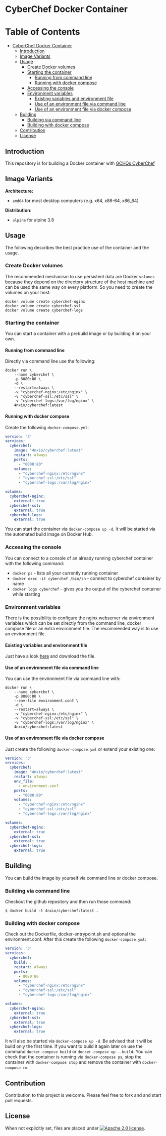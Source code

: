 # CyberChef Docker Container

Table of Contents
=================

   * [CyberChef Docker Container](#cyberchef-docker-container)
     * [Introduction](#introduction)
      * [Image Variants](#image-variants)
      * [Usage](#usage)
        * [Create Docker volumes](#create-docker-volumes)
        * [Starting the container](#starting-the-container)
          * [Running from command line](#running-from-command-line)
          * [Running with docker compose](#running-with-docker-compose)
        * [Accessing the console](#accessing-the-console)
        * [Environment variables](#environment-variables)
          * [Existing variables and environment file](#existing-variables-and-environment-file)
          * [Use of an environment file via command line](#use-of-an-environment-file-via-command-line)
          * [Use of an environment file via docker compose](#use-of-an-environment-file-via-docker-compose)
      * [Building](#building)
        * [Building via command line](#building-via-command-line)
        * [Building with docker compose](#building-with-docker-compose)
      * [Contribution](#contribution)
      * [License](#license)

## Introduction
This repository is for building a Docker container with [GCHQs CyberChef](https://github.com/gchq/CyberChef)

## Image Variants

**Architecture:**
* ``amd64`` for most desktop computers (e.g. x64, x86-64, x86_64)

**Distribution:**

* ``alpine`` for alpine 3.8

## Usage

The following describes the best practice use of the container and the usage.

### Create Docker volumes

The recommended mechanism to use persistent data are Docker ``volumes`` because they depend on the directory structure of the host machine and can be used the same way on every platform. So you need to create the volumes on your host:
```
docker volume create cyberchef-nginx
docker volume create cyberchef-ssl
docker volume create cyberchef-logs
```

### Starting the container

You can start a container with a prebuild image or by building it on your own.

#### Running from command line

Directly via command line use the following:
```SHELL
docker run \
    --name cyberchef \
    -p 8080:80 \
    -d \
    --restart=always \
    -v "cyberchef-nginx:/etc/nginx" \
    -v "cyberchef-ssl:/etc/ssl" \
    -v "cyberchef-logs:/var/log/nginx" \
    4nxio/cyberchef:latest
```

#### Running with docker compose

Create the following ``docker-compose.yml``:
```YAML
version: '3'
services:
  cyberchef:
    image: "4nxio/cyberchef:latest"
    restart: always
    ports:
      - "8080:80"
    volumes:
      - "cyberchef-nginx:/etc/nginx"
      - "cyberchef-ssl:/etc/ssl"
      - "cyberchef-logs:/var/log/nginx"

volumes:
  cyberchef-nginx:
    external: true
  cyberchef-ssl:
    external: true
  cyberchef-logs:
    external: true
```

You can start the container via ``docker-compose up -d``. It will be started via the automated build image on Docker Hub. 

### Accessing the console

You can connect to a console of an already running cyberchef container with the following command:
* ``docker ps``  - lists all your currently running container
* ``docker exec -it cyberchef /bin/sh`` - connect to cyberchef container by name
* ``docker logs cyberchef`` - gives you the output of the cyberchef container while starting

### Environment variables

There is the possibility to configure the nginx webserver via environment variables which can be set directly from the command line, docker compose file or an extra environment file. The recommended way is to use an environment file.

#### Existing variables and environment file

Just have a look [here](https://github.com/4nx/cyberchef/environment.conf) and download the file.

#### Use of an environment file via command line

You can use the environment file via command line with:
```SHELL
docker run \
    --name cyberchef \
    -p 8080:80 \
    --env-file environment.conf \
    -d \
    --restart=always \
    -v "cyberchef-nginx:/etc/nginx" \
    -v "cyberchef-ssl:/etc/ssl" \
    -v "cyberchef-logs:/var/log/nginx" \
    4nxio/cyberchef:latest
```

#### Use of an environment file via docker compose

Just create the following ``docker-compose.yml`` or extend your existing one:
```YAML
version: '3'
services:
  cyberchef:
    image: "4nxio/cyberchef:latest"
    restart: always
    env_file:
      - environment.conf
    ports:
      - "8080:80"
    volumes:
      - "cyberchef-nginx:/etc/nginx"
      - "cyberchef-ssl:/etc/ssl"
      - "cyberchef-logs:/var/log/nginx"

volumes:
  cyberchef-nginx:
    external: true
  cyberchef-ssl:
    external: true
  cyberchef-logs:
    external: true
```

## Building

You can build the image by yourself via command line or docker compose.

### Building via command line

Checkout the github repository and then run those command:
```
$ docker build -t 4nxio/cyberchef:latest .
```

### Building with docker compose

Check out the Dockerfile, docker-entrypoint.sh and optional the environment.conf. After this create the following ``docker-compose.yml``:
```YAML
version: '3'
services:
  cyberchef:
    build: .
    restart: always
    ports:
      - 8080:80
    volumes:
      - "cyberchef-nginx:/etc/nginx"
      - "cyberchef-ssl:/etc/ssl"
      - "cyberchef-logs:/var/log/nginx"

volumes:
  cyberchef-nginx:
    external: true
  cyberchef-ssl:
    external: true
  cyberchef-logs:
    external: true
```
It will also be started via ``docker-compose up -d``. Be advised that it will be build only the first time. If you want to build it again later on use the command ``docker-compose build`` or ``docker-compose up --build``. You can check that the container is running via ``docker-compose ps``, stop the container with ``docker-compose stop`` and remove the container with ``docker-compose rm``.

## Contribution

Contribution to this project is welcome. Please feel free to fork and and start pull requests.

## License

When not explicitly set, files are placed under [![Apache 2.0 license](https://img.shields.io/badge/license-Apache2.0-blue.svg)](https://github.com/4nx/cyberchef/blob/master/LICENSE).
